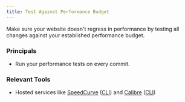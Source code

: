 ```yaml
---
title: Test Against Performance Budget
---
```


Make sure your website doesn't regress in performance by testing all changes against your established performance budget.

### Principals

- Run your performance tests on every commit.

### Relevant Tools

- Hosted services like [SpeedCurve](https://speedcurve.com/) ([CLI](https://github.com/SpeedCurve-Metrics/speedcurve-cli)) and [Calibre](https://calibreapp.com/) ([CLI](https://calibreapp.com/cli))
